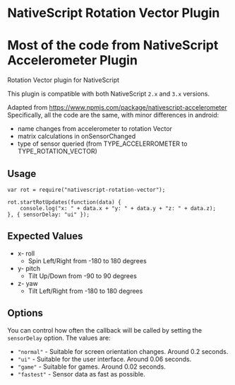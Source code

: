 # NativeScript Rotation Vector Plugin
# Most of the code from NativeScript Accelerometer Plugin
Rotation Vector plugin for NativeScript

This plugin is compatible with both NativeScript `2.x` and `3.x` versions.

Adapted from https://www.npmjs.com/package/nativescript-accelerometer
Specifically, all the code are the same, with minor differences in android:
* name changes from accelerometer to rotation Vector
* matrix calculations in onSensorChanged
* type of sensor queried (from TYPE_ACCELERROMETER to TYPE_ROTATION_VECTOR)

## Usage
```
var rot = require("nativescript-rotation-vector");

rot.startRotUpdates(function(data) {
    console.log("x: " + data.x + "y: " + data.y + "z: " + data.z);
}, { sensorDelay: "ui" });
```

## Expected Values

 * x- roll
    * Spin Left/Right from -180 to 180 degrees
 * y- pitch
    * Tilt Up/Down from -90 to 90 degrees
 * z- yaw
    * Tilt Left/Right from -180 to 180 degrees

## Options

You can control how often the callback will be called by setting the `sensorDelay` option. The values are:
* `"normal"` - Suitable for screen orientation changes. Around 0.2 seconds.
* `"ui"` - Suitable for the user interface. Around 0.06 seconds.
* `"game"` - Suitable for games. Around 0.02 seconds.
* `"fastest"` - Sensor data as fast as possible.
